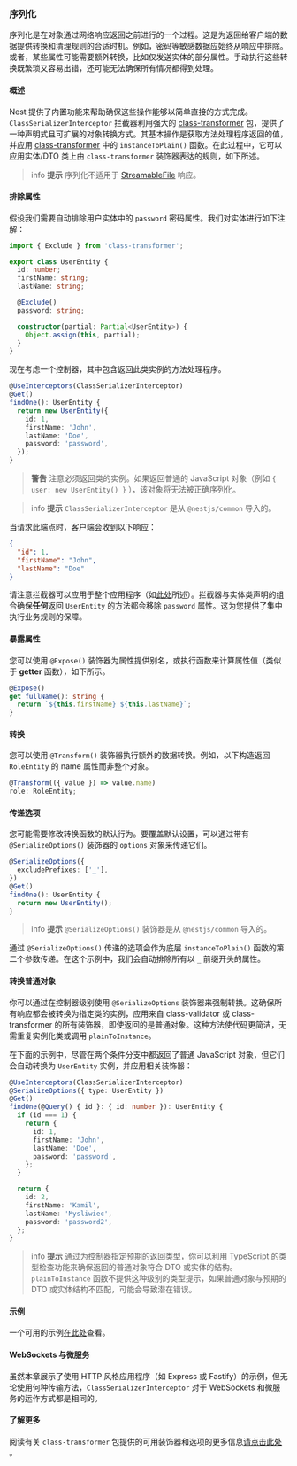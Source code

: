 ### 序列化

序列化是在对象通过网络响应返回之前进行的一个过程。这是为返回给客户端的数据提供转换和清理规则的合适时机。例如，密码等敏感数据应始终从响应中排除。或者，某些属性可能需要额外转换，比如仅发送实体的部分属性。手动执行这些转换既繁琐又容易出错，还可能无法确保所有情况都得到处理。

#### 概述

Nest 提供了内置功能来帮助确保这些操作能够以简单直接的方式完成。`ClassSerializerInterceptor` 拦截器利用强大的 [class-transformer](https://github.com/typestack/class-transformer) 包，提供了一种声明式且可扩展的对象转换方式。其基本操作是获取方法处理程序返回的值，并应用 [class-transformer](https://github.com/typestack/class-transformer) 中的 `instanceToPlain()` 函数。在此过程中，它可以应用实体/DTO 类上由 `class-transformer` 装饰器表达的规则，如下所述。

> info **提示** 序列化不适用于 [StreamableFile](./streaming-files) 响应。

#### 排除属性

假设我们需要自动排除用户实体中的 `password` 密码属性。我们对实体进行如下注解：

```typescript
import { Exclude } from 'class-transformer';

export class UserEntity {
  id: number;
  firstName: string;
  lastName: string;

  @Exclude()
  password: string;

  constructor(partial: Partial<UserEntity>) {
    Object.assign(this, partial);
  }
}
```

现在考虑一个控制器，其中包含返回此类实例的方法处理程序。

```typescript
@UseInterceptors(ClassSerializerInterceptor)
@Get()
findOne(): UserEntity {
  return new UserEntity({
    id: 1,
    firstName: 'John',
    lastName: 'Doe',
    password: 'password',
  });
}
```

> **警告** 注意必须返回类的实例。如果返回普通的 JavaScript 对象（例如 `{ user: new UserEntity() }` ），该对象将无法被正确序列化。

> info **提示** `ClassSerializerInterceptor` 是从 `@nestjs/common` 导入的。

当请求此端点时，客户端会收到以下响应：

```json
{
  "id": 1,
  "firstName": "John",
  "lastName": "Doe"
}
```

请注意拦截器可以应用于整个应用程序（如[此处](../overview/interceptors#绑定拦截器)所述）。拦截器与实体类声明的组合确保**任何**返回 `UserEntity` 的方法都会移除 `password` 属性。这为您提供了集中执行业务规则的保障。

#### 暴露属性

您可以使用 `@Expose()` 装饰器为属性提供别名，或执行函数来计算属性值（类似于 **getter** 函数），如下所示。

```typescript
@Expose()
get fullName(): string {
  return `${this.firstName} ${this.lastName}`;
}
```

#### 转换

您可以使用 `@Transform()` 装饰器执行额外的数据转换。例如，以下构造返回 `RoleEntity` 的 name 属性而非整个对象。

```typescript
@Transform(({ value }) => value.name)
role: RoleEntity;
```

#### 传递选项

您可能需要修改转换函数的默认行为。要覆盖默认设置，可以通过带有 `@SerializeOptions()` 装饰器的 `options` 对象来传递它们。

```typescript
@SerializeOptions({
  excludePrefixes: ['_'],
})
@Get()
findOne(): UserEntity {
  return new UserEntity();
}
```

> info **提示** `@SerializeOptions()` 装饰器是从 `@nestjs/common` 导入的。

通过 `@SerializeOptions()` 传递的选项会作为底层 `instanceToPlain()` 函数的第二个参数传递。在这个示例中，我们会自动排除所有以 `_` 前缀开头的属性。

#### 转换普通对象

你可以通过在控制器级别使用 `@SerializeOptions` 装饰器来强制转换。这确保所有响应都会被转换为指定类的实例，应用来自 class-validator 或 class-transformer 的所有装饰器，即使返回的是普通对象。这种方法使代码更简洁，无需重复实例化类或调用 `plainToInstance`。

在下面的示例中，尽管在两个条件分支中都返回了普通 JavaScript 对象，但它们会自动转换为 `UserEntity` 实例，并应用相关装饰器：

```typescript
@UseInterceptors(ClassSerializerInterceptor)
@SerializeOptions({ type: UserEntity })
@Get()
findOne(@Query() { id }: { id: number }): UserEntity {
  if (id === 1) {
    return {
      id: 1,
      firstName: 'John',
      lastName: 'Doe',
      password: 'password',
    };
  }

  return {
    id: 2,
    firstName: 'Kamil',
    lastName: 'Mysliwiec',
    password: 'password2',
  };
}
```

> info **提示** 通过为控制器指定预期的返回类型，你可以利用 TypeScript 的类型检查功能来确保返回的普通对象符合 DTO 或实体的结构。`plainToInstance` 函数不提供这种级别的类型提示，如果普通对象与预期的 DTO 或实体结构不匹配，可能会导致潜在错误。

#### 示例

一个可用的示例[在此处](https://github.com/nestjs/nest/tree/master/sample/21-serializer)查看。

#### WebSockets 与微服务

虽然本章展示了使用 HTTP 风格应用程序（如 Express 或 Fastify）的示例，但无论使用何种传输方法，`ClassSerializerInterceptor` 对于 WebSockets 和微服务的运作方式都是相同的。

#### 了解更多

阅读有关 `class-transformer` 包提供的可用装饰器和选项的更多信息[请点击此处](https://github.com/typestack/class-transformer) 。
